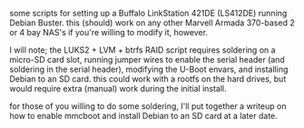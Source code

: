 some scripts for setting up a Buffalo LinkStation 421DE (LS412DE) running Debian Buster. this (should) work on any other Marvell Armada 370-based 2 or 4 bay NAS's if you're willing to modify it, however.

I will note; the LUKS2 + LVM + btrfs RAID script requires soldering on a micro-SD card slot, running jumper wires to enable the serial header (and soldering in the serial header), modifying the U-Boot envars, and installing Debian to an SD card. this could work with a rootfs on the hard drives, but would require extra (manual) work during the initial install.

for those of you willing to do some soldering, I'll put together a writeup on how to enable mmcboot and install Debian to an SD card at a later date.